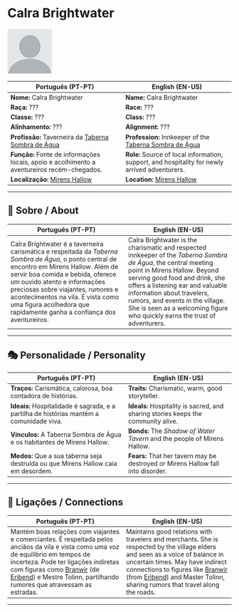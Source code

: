 # Calra Brightwater

![Calra Brightwater](docs/assets/npc/npc_blank.png)

| **Português (PT-PT)** | **English (EN-US)** |
| --------------------- | ------------------- |
| **Nome:** Calra Brightwater | **Name:** Calra Brightwater |
| **Raça:** ??? | **Race:** ??? |
| **Classe:** ??? | **Class:** ??? |
| **Alinhamento:** ??? | **Alignment:** ??? |
| **Profissão:** Taverneira da [Taberna Sombra de Água](taberna_sombra_de_agua_mirens_hallows.md) | **Profession:** Innkeeper of the [Taberna Sombra de Água](taberna_sombra_de_agua_mirens_hallows.md) |
| **Função:** Fonte de informações locais, apoio e acolhimento a aventureiros recém-chegados. | **Role:** Source of local information, support, and hospitality for newly arrived adventurers. |
| **Localização:** [Mirens Hallow](mirens_hallow.md) | **Location:** [Mirens Hallow](mirens_hallow.md) |

---

## 📖 Sobre / About

| **Português (PT-PT)** | **English (EN-US)** |
| --------------------- | ------------------- |
| Calra Brightwater é a taverneira carismática e respeitada da *Taberna Sombra de Água*, o ponto central de encontro em Mirens Hallow. Além de servir boa comida e bebida, oferece um ouvido atento e informações preciosas sobre viajantes, rumores e acontecimentos na vila. É vista como uma figura acolhedora que rapidamente ganha a confiança dos aventureiros. | Calra Brightwater is the charismatic and respected innkeeper of the *Taberna Sombra de Água*, the central meeting point in Mirens Hallow. Beyond serving good food and drink, she offers a listening ear and valuable information about travelers, rumors, and events in the village. She is seen as a welcoming figure who quickly earns the trust of adventurers. |

---

## 🎭 Personalidade / Personality

| **Português (PT-PT)** | **English (EN-US)** |
| --------------------- | ------------------- |
| **Traços:** Carismática, calorosa, boa contadora de histórias. | **Traits:** Charismatic, warm, good storyteller. |
| **Ideais:** Hospitalidade é sagrada, e a partilha de histórias mantém a comunidade viva. | **Ideals:** Hospitality is sacred, and sharing stories keeps the community alive. |
| **Vínculos:** A Taberna Sombra de Água e os habitantes de Mirens Hallow. | **Bonds:** The *Shadow of Water Tavern* and the people of Mirens Hallow. |
| **Medos:** Que a sua taberna seja destruída ou que Mirens Hallow caia em desordem. | **Fears:** That her tavern may be destroyed or Mirens Hallow fall into disorder. |

---

## 🔗 Ligações / Connections

| **Português (PT-PT)**                                                                                                                                                                                                                                                                                           | **English (EN-US)**                                                                                                                                                                                                                                                                                              |
| --------------------------------------------------------------------------------------------------------------------------------------------------------------------------------------------------------------------------------------------------------------------------------------------------------------- | ---------------------------------------------------------------------------------------------------------------------------------------------------------------------------------------------------------------------------------------------------------------------------------------------------------------- |
| Mantém boas relações com viajantes e comerciantes. É respeitada pelos anciãos da vila e vista como uma voz de equilíbrio em tempos de incerteza. Pode ter ligações indiretas com figuras como [Branwir](docs/npc/-/Eribend/branwir.md) (de [Eribend](eribend.md)) e Mestre Tolinn, partilhando rumores que atravessam as estradas. | Maintains good relations with travelers and merchants. She is respected by the village elders and seen as a voice of balance in uncertain times. May have indirect connections to figures like [Branwir](docs/npc/-/Eribend/branwir.md) (from [Eribend](eribend.md)) and Master Tolinn, sharing rumors that travel along the roads. |

---
